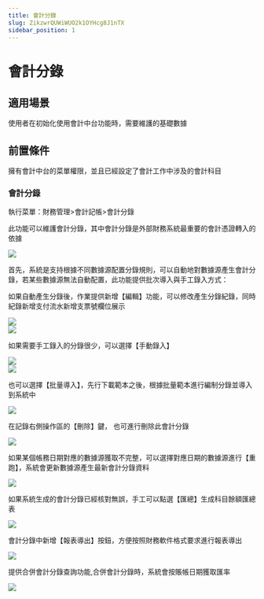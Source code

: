 ```yaml
---
title: 會計分錄
slug: ZikzwrQUWiWUO2k1OYHcg8J1nTX
sidebar_position: 1
---
```



# 會計分錄

## 適用場景

使用者在初始化使用會計中台功能時，需要維護的基礎數據

## 前置條件 

擁有會計中台的菜單權限，並且已經設定了會計工作中涉及的會計科目

### 會計分錄

執行菜單：財務管理&gt;會計記帳&gt;會計分錄

此功能可以維護會計分錄，其中會計分錄是外部財務系統最重要的會計憑證轉入的依據

<img src="/assets/PQh8b32ZToYfAdx2vpSc4nCHncd.png"/>

首先，系統是支持根據不同數據源配置分錄規則，可以自動地對數據源產生會計分錄，若某些數據源無法自動配置，此功能提供批次導入與手工錄入方式：

如果自動產生分錄後，作業提供新增【編輯】功能，可以修改產生分錄紀錄，同時紀錄新增支付流水新增支票號欄位展示

<div class="grid gap-3 grid-cols-2">
<div>
<img src="/assets/Ti6pbTfr8o7WNixaid7c9HUFnMg.png"/>
</div>
<div>
<img src="/assets/Ob6qbO9WUoOFVZxe97KcfcVOn0b.png"/>
</div>
</div>

如果需要手工錄入的分錄很少，可以選擇【手動錄入】

<div class="grid gap-3 grid-cols-2">
<div>
<img src="/assets/DKe2bQYxXoFDTZx23ELcvkOOn5c.png"/>
</div>
<div>
<img src="/assets/F8KTbchXmoofyvxjzkQcvI5Znzb.png"/>
</div>
</div>

也可以選擇【批量導入】，先行下載範本之後，根據批量範本進行編制分錄並導入到系統中

<img src="/assets/WriwbnxO2osVIOxwXd9cUzpVntc.png"/>

在記錄右側操作區的【刪除】鍵， 也可進行刪除此會計分錄

<img src="/assets/CXjwbpq6Lo4WsKxQKi4c1xWdnuc.png"/>

如果某個帳務日期對應的數據源獲取不完整，可以選擇對應日期的數據源進行【重跑】，系統會更新數據源產生最新會計分錄資料

<img src="/assets/TmWzb1wa5outiAxHgHdcSUB6nkb.png"/>

如果系統生成的會計分錄已經核對無誤，手工可以點選【匯總】生成科目餘額匯總表

<img src="/assets/BYtEbceajoss3fxpTM2cM9HcnGb.png"/>

會計分錄中新增【報表導出】按鈕，方便按照財務軟件格式要求進行報表導出

<img src="/assets/OmMbbFnwBo1a16x9GfUcjmOtn9d.png"/>

提供合併會計分錄查詢功能,合併會計分錄時，系統會按賬帳日期獲取匯率

<img src="/assets/FUdqb2nXPoBr8AxN8fScGlnqnfg.png"/>

